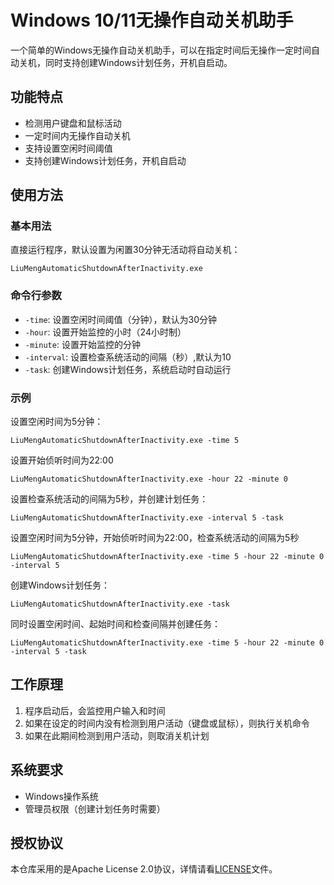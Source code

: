 # Windows 10/11无操作自动关机助手

一个简单的Windows无操作自动关机助手，可以在指定时间后无操作一定时间自动关机，同时支持创建Windows计划任务，开机自启动。

## 功能特点

- 检测用户键盘和鼠标活动
- 一定时间内无操作自动关机
- 支持设置空闲时间阈值
- 支持创建Windows计划任务，开机自启动

## 使用方法

### 基本用法

直接运行程序，默认设置为闲置30分钟无活动将自动关机：

```
LiuMengAutomaticShutdownAfterInactivity.exe
```

### 命令行参数

- `-time`: 设置空闲时间阈值（分钟），默认为30分钟
- `-hour`: 设置开始监控的小时（24小时制）
- `-minute`: 设置开始监控的分钟
- `-interval`: 设置检查系统活动的间隔（秒）,默认为10
- `-task`: 创建Windows计划任务，系统启动时自动运行

### 示例

设置空闲时间为5分钟：

```
LiuMengAutomaticShutdownAfterInactivity.exe -time 5
```

设置开始侦听时间为22:00

```
LiuMengAutomaticShutdownAfterInactivity.exe -hour 22 -minute 0
```

设置检查系统活动的间隔为5秒，并创建计划任务：

```
LiuMengAutomaticShutdownAfterInactivity.exe -interval 5 -task
```

设置空闲时间为5分钟，开始侦听时间为22:00，检查系统活动的间隔为5秒

```
LiuMengAutomaticShutdownAfterInactivity.exe -time 5 -hour 22 -minute 0 -interval 5
```

创建Windows计划任务：

```
LiuMengAutomaticShutdownAfterInactivity.exe -task
```

同时设置空闲时间、起始时间和检查间隔并创建任务：

```
LiuMengAutomaticShutdownAfterInactivity.exe -time 5 -hour 22 -minute 0 -interval 5 -task
```

## 工作原理

1. 程序启动后，会监控用户输入和时间
2. 如果在设定的时间内没有检测到用户活动（键盘或鼠标），则执行关机命令
3. 如果在此期间检测到用户活动，则取消关机计划

## 系统要求

- Windows操作系统
- 管理员权限（创建计划任务时需要）

## 授权协议

本仓库采用的是Apache License 2.0协议，详情请看[LICENSE](LICENSE)文件。